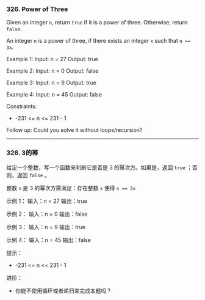 ### 326. Power of Three

Given an integer `n`, return `true` if it is a power of three. Otherwise, return `false`.

An integer `n` is a power of three, if there exists an integer `x` such that `n == 3x`.

 

Example 1:
    Input: n = 27
    Output: true

Example 2:
    Input: n = 0
    Output: false

Example 3:
    Input: n = 9
    Output: true

Example 4:
    Input: n = 45
    Output: false

 

Constraints:
* -231 <= n <= 231 - 1

 
Follow up: Could you solve it without loops/recursion?

----------------------

### 326. 3的幂

给定一个整数，写一个函数来判断它是否是 3 的幂次方。如果是，返回 `true` ；否则，返回 `false` 。

整数 `n` 是 3 的幂次方需满足：存在整数 `x` 使得 `n == 3x`

 

示例 1：
    输入：n = 27
    输出：true

示例 2：
    输入：n = 0
    输出：false

示例 3：
    输入：n = 9
    输出：true

示例 4：
    输入：n = 45
    输出：false

 

提示：
* -231 <= n <= 231 - 1

 

进阶：
* 你能不使用循环或者递归来完成本题吗？
